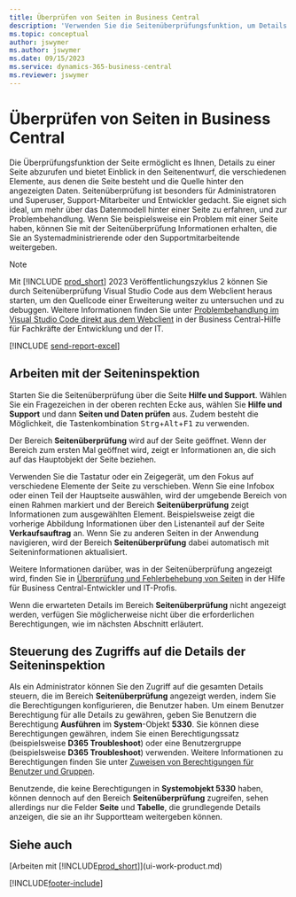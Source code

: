 ```yaml
---
title: Überprüfen von Seiten in Business Central
description: 'Verwenden Sie die Seitenüberprüfungsfunktion, um Details zum Seitenentwurf und zur Datenquelle anzuzeigen. Der Seiteninspektor eignet sich ideal zum Beheben von Problemen mit Ihren Daten.'
ms.topic: conceptual
author: jswymer
ms.author: jswymer
ms.date: 09/15/2023
ms.service: dynamics-365-business-central
ms.reviewer: jswymer
---
```


# Überprüfen von Seiten in Business Central

Die Überprüfungsfunktion der Seite ermöglicht es Ihnen, Details zu einer Seite abzurufen und bietet Einblick in den Seitenentwurf, die verschiedenen Elemente, aus denen die Seite besteht und die Quelle hinter den angezeigten Daten. Seitenüberprüfung ist besonders für Administratoren und Superuser, Support-Mitarbeiter und Entwickler gedacht. Sie eignet sich ideal, um mehr über das Datenmodell hinter einer Seite zu erfahren, und zur Problembehandlung. Wenn Sie beispielsweise ein Problem mit einer Seite haben, können Sie mit der Seitenüberprüfung Informationen erhalten, die Sie an Systemadministrierende oder den Supportmitarbeitende weitergeben.

> [!NOTE]  
> Mit [!INCLUDE [prod_short](includes/prod_short.md)] 2023 Veröffentlichungszyklus 2 können Sie durch Seitenüberprüfung Visual Studio Code aus dem Webclient heraus starten, um den Quellcode einer Erweiterung weiter zu untersuchen und zu debuggen. Weitere Informationen finden Sie unter [Problembehandlung im Visual Studio Code direkt aus dem Webclient](/dynamics365/business-central/dev-itpro/developer/devenv-troubleshoot-vscode-webclient) in der Business Central-Hilfe für Fachkräfte der Entwicklung und der IT.

[!INCLUDE [send-report-excel](includes/send-report-excel.md)]

## Arbeiten mit der Seiteninspektion

Starten Sie die Seitenüberprüfung über die Seite **Hilfe und Support**. Wählen Sie ein Fragezeichen in der oberen rechten Ecke aus, wählen Sie **Hilfe und Support** und dann **Seiten und Daten prüfen** aus. Zudem besteht die Möglichkeit, die Tastenkombination <kbd>Strg</kbd>+<kbd>Alt</kbd>+<kbd>F1</kbd> zu verwenden.

Der Bereich **Seitenüberprüfung** wird auf der Seite geöffnet. Wenn der Bereich zum ersten Mal geöffnet wird, zeigt er Informationen an, die sich auf das Hauptobjekt der Seite beziehen.

Verwenden Sie die Tastatur oder ein Zeigegerät, um den Fokus auf verschiedene Elemente der Seite zu verschieben. Wenn Sie eine Infobox oder einen Teil der Hauptseite auswählen, wird der umgebende Bereich von einen Rahmen markiert und der Bereich **Seitenüberprüfung** zeigt Informationen zum ausgewählten Element. Beispielsweise zeigt die vorherige Abbildung Informationen über den Listenanteil auf der Seite **Verkaufsauftrag** an. Wenn Sie zu anderen Seiten in der Anwendung navigieren, wird der Bereich **Seitenüberprüfung** dabei automatisch mit Seiteninformationen aktualisiert.

Weitere Informationen darüber, was in der Seitenüberprüfung angezeigt wird, finden Sie in [Überprüfung und Fehlerbehebung von Seiten](/dynamics365/business-central/dev-itpro/developer/devenv-inspecting-pages) in der Hilfe für Business Central-Entwickler und IT-Profis.

Wenn die erwarteten Details im Bereich **Seitenüberprüfung** nicht angezeigt werden, verfügen Sie möglicherweise nicht über die erforderlichen Berechtigungen, wie im nächsten Abschnitt erläutert.

## Steuerung des Zugriffs auf die Details der Seiteninspektion

Als ein Administrator können Sie den Zugriff auf die gesamten Details steuern, die im Bereich **Seitenüberprüfung** angezeigt werden, indem Sie die Berechtigungen konfigurieren, die Benutzer haben. Um einem Benutzer Berechtigung für alle Details zu gewähren, geben Sie Benutzern die Berechtigung **Ausführen** im **System**-Objekt **5330**. Sie können diese Berechtigungen gewähren, indem Sie einen Berechtigungssatz (beispielsweise **D365 Troubleshoot**) oder eine Benutzergruppe (beispielsweise **D365 Troubleshoot**) verwenden. Weitere Informationen zu Berechtigungen finden Sie unter [Zuweisen von Berechtigungen für Benutzer und Gruppen](ui-define-granular-permissions.md).

Benutzende, die keine Berechtigungen in **Systemobjekt 5330** haben, können dennoch auf den Bereich **Seitenüberprüfung** zugreifen, sehen allerdings nur die Felder **Seite** und **Tabelle**, die grundlegende Details anzeigen, die sie an ihr Supportteam weitergeben können.

## Siehe auch 

[Arbeiten mit [!INCLUDE[prod_short](includes/prod_short.md)]](ui-work-product.md)  

[!INCLUDE[footer-include](includes/footer-banner.md)]
